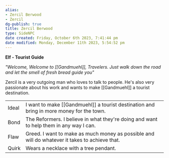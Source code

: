 ```yaml
---
alias:
- Zercil Berwood
- Zercil
dg-publish: true
title: Zercil Berwood
type: SideNPC
date created: Friday, October 6th 2023, 7:41:44 pm
date modified: Monday, December 11th 2023, 5:54:52 pm
---
```


**Elf - Tourist Guide**

_"Welcome, Welcome to [[Gandmuehl]], Travelers. Just walk down the road and let the smell of fresh bread guide you"_

Zercil is a very outgoing man who loves to talk to people. He's also very passionate about his work and wants to make [[Gandmuehl]] a tourist destination.

|       |                                                                                                |
| -- | - |
| Ideal | I want to make [[Gandmuehl]] a tourist destination and bring in more money for the town.            |
| Bond  | The Reformers. I believe in what they're doing and want to help them in any way I can.         |
| Flaw  | Greed. I want to make as much money as possible and will do whatever it takes to achieve that. |
| Quirk | Wears a necklace with a tree pendant.                                                          |
